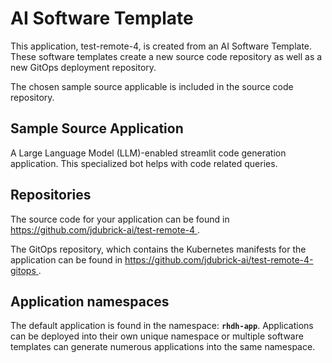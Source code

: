 # AI Software Template

This application, test-remote-4, is created from an AI Software Template. These software templates create a new source code repository as well as a new GitOps deployment repository.

The chosen sample source applicable is included in the source code repository.

## Sample Source Application

A Large Language Model (LLM)-enabled streamlit code generation application. This specialized bot helps with code related queries.

## Repositories

The source code for your application can be found in [https://github.com/jdubrick-ai/test-remote-4 ](https://github.com/jdubrick-ai/test-remote-4 ).
 
The GitOps repository, which contains the Kubernetes manifests for the application can be found in 
[https://github.com/jdubrick-ai/test-remote-4-gitops ](https://github.com/jdubrick-ai/test-remote-4-gitops ). 

## Application namespaces 

The default application is found in the namespace: **`rhdh-app`**. Applications can be deployed into their own unique namespace or multiple software templates can generate numerous applications into the same namespace.
